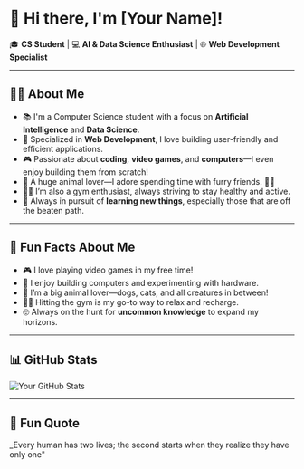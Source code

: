 # 👋 Hi there, I'm [Your Name]!

🎓 **CS Student** | 💻 **AI & Data Science Enthusiast** | 🌐 **Web Development Specialist**

---

## 👨‍💻 About Me
- 📚 I'm a Computer Science student with a focus on **Artificial Intelligence** and **Data Science**.
- 🌟 Specialized in **Web Development**, I love building user-friendly and efficient applications.
- 🎮 Passionate about **coding**, **video games**, and **computers**—I even enjoy building them from scratch!
- 🐾 A huge animal lover—I adore spending time with furry friends. 🐶🐱
- 🏋️‍♂️ I’m also a gym enthusiast, always striving to stay healthy and active.
- 🌱 Always in pursuit of **learning new things**, especially those that are off the beaten path.

---

## 🚀 Fun Facts About Me
- 🎮 I love playing video games in my free time!
- 🔧 I enjoy building computers and experimenting with hardware.
- 🐾 I’m a big animal lover—dogs, cats, and all creatures in between!
- 🏋️‍♂️ Hitting the gym is my go-to way to relax and recharge.
- 🤓 Always on the hunt for **uncommon knowledge** to expand my horizons.

---

## 📊 GitHub Stats
![Your GitHub Stats]([[https://github-readme-stats.vercel.app/api?username=your_github_username&show_icons=true&theme=radical](https://github.com/AsaelBanuelos?tab=stars)](https://github-readme-stats.vercel.app/api?username=your_github_username&show_icons=true&theme=radical))

---

## 🌟 Fun Quote
_Every human has two lives; the second starts when they realize they have only one"
